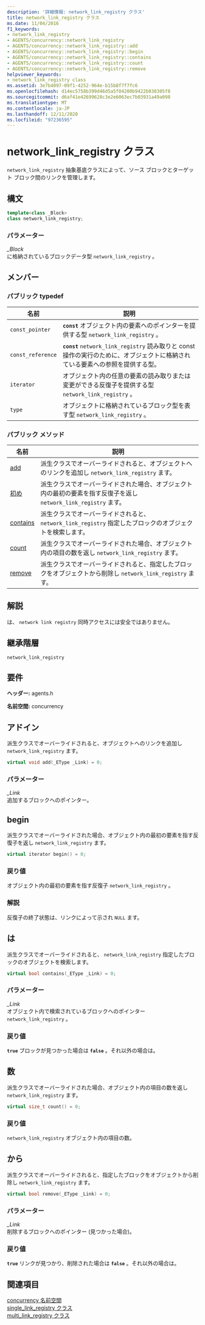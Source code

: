```yaml
---
description: '詳細情報: network_link_registry クラス'
title: network_link_registry クラス
ms.date: 11/04/2016
f1_keywords:
- network_link_registry
- AGENTS/concurrency::network_link_registry
- AGENTS/concurrency::network_link_registry::add
- AGENTS/concurrency::network_link_registry::begin
- AGENTS/concurrency::network_link_registry::contains
- AGENTS/concurrency::network_link_registry::count
- AGENTS/concurrency::network_link_registry::remove
helpviewer_keywords:
- network_link_registry class
ms.assetid: 3e7b4097-09f1-4252-964e-b15b8f7f7fc6
ms.openlocfilehash: d14ec5758b399d46d5a5f04200b9422b030305f8
ms.sourcegitcommit: d6af41e42699628c3e2e6063ec7b03931a49a098
ms.translationtype: MT
ms.contentlocale: ja-JP
ms.lasthandoff: 12/11/2020
ms.locfileid: "97236595"
---
```

# <a name="network_link_registry-class"></a>network_link_registry クラス

`network_link_registry` 抽象基底クラスによって、ソース ブロックとターゲット ブロック間のリンクを管理します。

## <a name="syntax"></a>構文

```cpp
template<class _Block>
class network_link_registry;
```

### <a name="parameters"></a>パラメーター

*_Block*<br/>
に格納されているブロックデータ型 `network_link_registry` 。

## <a name="members"></a>メンバー

### <a name="public-typedefs"></a>パブリック typedef

|名前|説明|
|----------|-----------------|
|`const_pointer`|**`const`** オブジェクト内の要素へのポインターを提供する型 `network_link_registry` 。|
|`const_reference`|**`const`** `network_link_registry` 読み取りと const 操作の実行のために、オブジェクトに格納されている要素への参照を提供する型。|
|`iterator`|オブジェクト内の任意の要素の読み取りまたは変更ができる反復子を提供する型 `network_link_registry` 。|
|`type`|オブジェクトに格納されているブロック型を表す型 `network_link_registry` 。|

### <a name="public-methods"></a>パブリック メソッド

|名前|説明|
|----------|-----------------|
|[add](#add)|派生クラスでオーバーライドされると、オブジェクトへのリンクを追加し `network_link_registry` ます。|
|[初め](#begin)|派生クラスでオーバーライドされた場合、オブジェクト内の最初の要素を指す反復子を返し `network_link_registry` ます。|
|[contains](#contains)|派生クラスでオーバーライドされると、 `network_link_registry` 指定したブロックのオブジェクトを検索します。|
|[count](#count)|派生クラスでオーバーライドされた場合、オブジェクト内の項目の数を返し `network_link_registry` ます。|
|[remove](#remove)|派生クラスでオーバーライドされると、指定したブロックをオブジェクトから削除し `network_link_registry` ます。|

## <a name="remarks"></a>解説

は、 `network link registry` 同時アクセスには安全ではありません。

## <a name="inheritance-hierarchy"></a>継承階層

`network_link_registry`

## <a name="requirements"></a>要件

**ヘッダー:** agents.h

**名前空間:** concurrency

## <a name="add"></a><a name="add"></a> アドイン

派生クラスでオーバーライドされると、オブジェクトへのリンクを追加し `network_link_registry` ます。

```cpp
virtual void add(_EType _Link) = 0;
```

### <a name="parameters"></a>パラメーター

*_Link*<br/>
追加するブロックへのポインター。

## <a name="begin"></a><a name="begin"></a> begin

派生クラスでオーバーライドされた場合、オブジェクト内の最初の要素を指す反復子を返し `network_link_registry` ます。

```cpp
virtual iterator begin() = 0;
```

### <a name="return-value"></a>戻り値

オブジェクト内の最初の要素を指す反復子 `network_link_registry` 。

### <a name="remarks"></a>解説

反復子の終了状態は、リンクによって示され `NULL` ます。

## <a name="contains"></a><a name="contains"></a> は

派生クラスでオーバーライドされると、 `network_link_registry` 指定したブロックのオブジェクトを検索します。

```cpp
virtual bool contains(_EType _Link) = 0;
```

### <a name="parameters"></a>パラメーター

*_Link*<br/>
オブジェクト内で検索されているブロックへのポインター `network_link_registry` 。

### <a name="return-value"></a>戻り値

**`true`** ブロックが見つかった場合は **`false`** 。それ以外の場合は。

## <a name="count"></a><a name="count"></a> 数

派生クラスでオーバーライドされた場合、オブジェクト内の項目の数を返し `network_link_registry` ます。

```cpp
virtual size_t count() = 0;
```

### <a name="return-value"></a>戻り値

`network_link_registry` オブジェクト内の項目の数。

## <a name="remove"></a><a name="remove"></a> から

派生クラスでオーバーライドされると、指定したブロックをオブジェクトから削除し `network_link_registry` ます。

```cpp
virtual bool remove(_EType _Link) = 0;
```

### <a name="parameters"></a>パラメーター

*_Link*<br/>
削除するブロックへのポインター (見つかった場合)。

### <a name="return-value"></a>戻り値

**`true`** リンクが見つかり、削除された場合は **`false`** 。それ以外の場合は。

## <a name="see-also"></a>関連項目

[concurrency 名前空間](concurrency-namespace.md)<br/>
[single_link_registry クラス](single-link-registry-class.md)<br/>
[multi_link_registry クラス](multi-link-registry-class.md)
